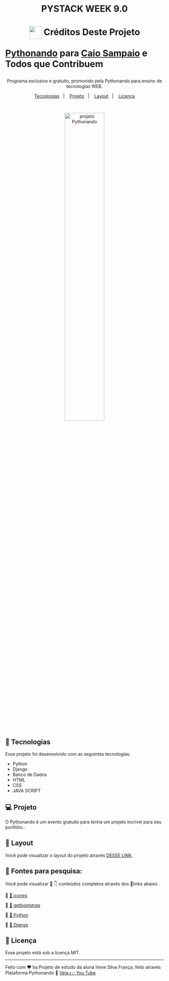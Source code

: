 <h1 align="center"> PYSTACK WEEK 9.0 </h1>

<h1>
    <p align="center">
    <a href="https://pythonando.com.br/">
     <img align="center" width="40px" src="https://hotmart.s3.amazonaws.com/product_pictures/2b02cf98-1f63-47c0-ac02-4ed4cb29bad4/logo_pythonando.png"></a>
    <span> Créditos Deste Projeto  </span>

   [Pythonando](https://pythonando.com.br/)  para <a href="https://pythonando.com.br/">Caio Sampaio</a> e Todos que Contribuem</div>

</h1>

<p align="center">
Programa exclusivo e gratuito, promovido pela Pythonando para ensino de tecnologias WEB.
</p>

<p align="center">
  <a href="#-tecnologias">Tecnologias</a>&nbsp;&nbsp;&nbsp;|&nbsp;&nbsp;&nbsp;
  <a href="#-projeto">Projeto</a>&nbsp;&nbsp;&nbsp;|&nbsp;&nbsp;&nbsp;
  <a href="#-layout">Layout</a>&nbsp;&nbsp;&nbsp;|&nbsp;&nbsp;&nbsp;
  <a href="#memo-licença">Licença</a>
</p>



<br>

<p align="center">
  <img alt="projeto Pythonando" src="https://techhubsolutions.in/wp-content/uploads/2020/05/django.jpg"width="50%"
</p>


## 🚀 Tecnologias

Esse projeto foi desenvolvido com as seguintes tecnologias:

- Python
- Django
- Banco de Dados
- HTML
- CSS
- JAVA SCRIPT

## 💻 Projeto

O Pythonando é um evento gratuito para tenha um projeto incrível para seu portfólio..

## 🔖 Layout

Você pode visualizar o layout do projeto através [DESSE LINK](https://pythonando.com.br/psw/inscricao/psw9.0).

## 🔎 Fontes para pesquisa: 

Você pode visualizar 👀 👇 conteùdos completos através dos 🔗links abaixo .

🎥 [👀 icones](https://boxicons.com/)

🎥 [👀 getbootstrap](https://getbootstrap.com/docs/4.0/components/alerts/)

🎥 [👀 Python](https://docs.python.org/pt-br/3/tutorial/index.html)

🎥 [👀 Django](https://developer.mozilla.org/pt-BR/docs/Learn/Server-side/Django)

## :memo: Licença

Esse projeto está sob a licença MIT.

---

Feito com ♥ by.Projeto de estudo da aluna Irene Silva França, feito através Plataforma Pythonando :wave: [Veja 👉 You Tube ](https://www.youtube.com/@pythonando)